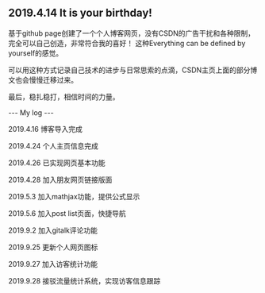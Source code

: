 ## 2019.4.14 It is your birthday!

基于github page创建了一个个人博客网页，没有CSDN的广告干扰和各种限制，完全可以自己创造，非常符合我的喜好！
这种Everything can be defined by yourself的感觉。

可以用这种方式记录自己技术的进步与日常思索的点滴，CSDN主页上面的部分博文也会慢慢迁移过来。

最后，稳扎稳打，相信时间的力量。

--- My log ---

2019.4.16 博客导入完成

2019.4.24 个人主页信息完成

2019.4.26 已实现网页基本功能

2019.4.28 加入朋友网页链接版面

2019.5.3 加入mathjax功能，提供公式显示

2019.5.6 加入post list页面，快捷导航

2019.9.2 加入gitalk评论功能

2019.9.25 更新个人网页图标

2019.9.27 加入访客统计功能

2019.9.28 接驳流量统计系统，实现访客信息跟踪
